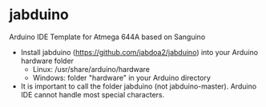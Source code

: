 jabduino
========

Arduino IDE Template for Atmega 644A based on Sanguino

* Install jabduino (https://github.com/jabdoa2/jabduino) into your Arduino hardware folder
    * Linux: /usr/share/arduino/hardware 
    * Windows: folder "hardware" in your Arduino directory
* It is important to call the folder jabduino (not jabduino-master). Arduino IDE cannot handle most special characters.
